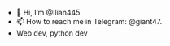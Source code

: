 - 👋 Hi, I’m @Ilian445
- 📫 How to reach me in Telegram: @giant47.
- Web dev, python dev

<!---
Ilian445/Ilian445 is a ✨ special ✨ repository because its `README.md` (this file) appears on your GitHub profile.
You can click the Preview link to take a look at your changes.
--->
